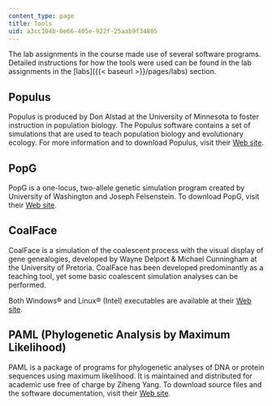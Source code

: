 ```yaml
---
content_type: page
title: Tools
uid: a3cc104b-0e66-405e-922f-25aab9f34805
---
```


The lab assignments in the course made use of several software programs. Detailed instructions for how the tools were used can be found in the lab assignments in the [labs]({{< baseurl >}}/pages/labs) section.

Populus
-------

Populus is produced by Don Alstad at the University of Minnesota to foster instruction in population biology. The Populus software contains a set of simulations that are used to teach population biology and evolutionary ecology. For more information and to download Populus, visit their [Web site](http://www.cbs.umn.edu/populus).

PopG
----

PopG is a one-locus, two-allele genetic simulation program created by University of Washington and Joseph Felsenstein. To download PopG, visit their [Web site](http://evolution.gs.washington.edu/popgen/popg.html).

CoalFace
--------

CoalFace is a simulation of the coalescent process with the visual display of gene genealogies, developed by Wayne Delport & Michael Cunningham at the University of Pretoria. CoalFace has been developed predominantly as a teaching tool, yet some basic coalescent simulation analyses can be performed.

Both Windows® and Linux® (Intel) executables are available at their [Web site](http://www.yolinux.com/TUTORIALS/LinuxTutorialRunMicrosoftExe.html).

PAML (Phylogenetic Analysis by Maximum Likelihood)
--------------------------------------------------

PAML is a package of programs for phylogenetic analyses of DNA or protein sequences using maximum likelihood. It is maintained and distributed for academic use free of charge by Ziheng Yang. To download source files and the software documentation, visit their [Web site](http://abacus.gene.ucl.ac.uk/software/paml.html).